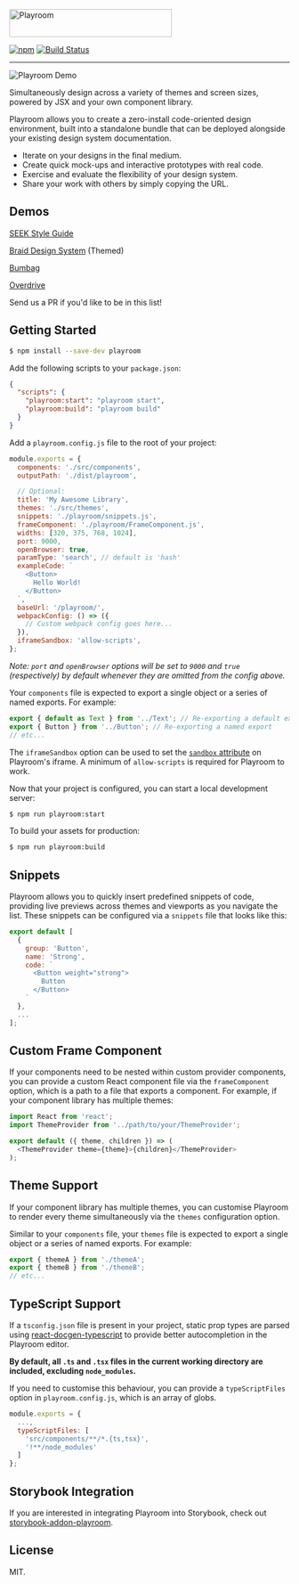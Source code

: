 <img src="images/logo.png?raw=true" alt="Playroom" title="Playroom" width="292" height="50" />

[![npm](https://img.shields.io/npm/v/playroom.svg?style=for-the-badge)](https://www.npmjs.com/package/playroom) [![Build Status](https://img.shields.io/github/workflow/status/seek-oss/playroom/Validate/master.svg?style=for-the-badge)](https://github.com/seek-oss/playroom/actions?query=workflow%3AValidate+branch%3Amaster)

---

<img src="images/demo.gif?raw=true" alt="Playroom Demo" title="Playroom Demo" />

Simultaneously design across a variety of themes and screen sizes, powered by JSX and your own component library.

Playroom allows you to create a zero-install code-oriented design environment, built into a standalone bundle that can be deployed alongside your existing design system documentation.

- Iterate on your designs in the final medium.
- Create quick mock-ups and interactive prototypes with real code.
- Exercise and evaluate the flexibility of your design system.
- Share your work with others by simply copying the URL.

## Demos

[SEEK Style Guide](https://seek-oss.github.io/seek-style-guide/playroom/#?code=N4Igxg9gJgpiBcIA8BlGYAuBLCA7AfADq4AEJSAKjAB4YkAWMAThPgOowA2kAtjCRggkACpwCGATxYQeAQiQB6KrSK5FaTDgIgAvkA)

[Braid Design System](https://seek-oss.github.io/braid-design-system/playroom/#?code=PEFsZXJ0IHRvbmU9ImluZm8iPldlbGNvbWUgdG8gUGxheXJvb20hPC9BbGVydD4) (Themed)

[Bumbag](https://bumbag.style/playroom/)

[Overdrive](http://overdrive.autoguru.io/playroom/#?code=N4Igxg9gJgpiBcIA8AhCAPABAIwwZQAsBDKCAdwF4AdEAZhswAcSoBLAOwHMLgBtG+iAA0mGgDYaAXQC+APirtMmJHgAuRMAGtMAZ2ZgO3cTXmKlygCox0qgMIR26jjABOmAjBKGeSABKe2LllfVkxVDxcYTEBeDcBpHaQAen8vILkFc3MkKxtZAHUYABtIAFso1Qgwj0wAQQBXcoBxWpdazFgdVk5FHQBPHVUYYswAWkwAeQA3VygXVimAQkTs1VMMpes7Byd2V1N0zOWASXZGeqYCjRgCCALYF2oQX3JMIkjMHohagH4GBNXlBJqDSaUyJNDoUwgaRAA)

Send us a PR if you'd like to be in this list!

## Getting Started

```bash
$ npm install --save-dev playroom
```

Add the following scripts to your `package.json`:

```json
{
  "scripts": {
    "playroom:start": "playroom start",
    "playroom:build": "playroom build"
  }
}
```

Add a `playroom.config.js` file to the root of your project:

```js
module.exports = {
  components: './src/components',
  outputPath: './dist/playroom',

  // Optional:
  title: 'My Awesome Library',
  themes: './src/themes',
  snippets: './playroom/snippets.js',
  frameComponent: './playroom/FrameComponent.js',
  widths: [320, 375, 768, 1024],
  port: 9000,
  openBrowser: true,
  paramType: 'search', // default is 'hash'
  exampleCode: `
    <Button>
      Hello World!
    </Button>
  `,
  baseUrl: '/playroom/',
  webpackConfig: () => ({
    // Custom webpack config goes here...
  }),
  iframeSandbox: 'allow-scripts',
};
```

_Note: `port` and `openBrowser` options will be set to `9000` and `true` (respectively) by default whenever they are omitted from the config above._

Your `components` file is expected to export a single object or a series of named exports. For example:

```js
export { default as Text } from '../Text'; // Re-exporting a default export
export { Button } from '../Button'; // Re-exporting a named export
// etc...
```

The `iframeSandbox` option can be used to set the [`sandbox` attribute](https://www.html5rocks.com/en/tutorials/security/sandboxed-iframes/) on Playroom's iframe. A minimum of `allow-scripts` is required for Playroom to work.

Now that your project is configured, you can start a local development server:

```bash
$ npm run playroom:start
```

To build your assets for production:

```bash
$ npm run playroom:build
```

## Snippets

Playroom allows you to quickly insert predefined snippets of code, providing live previews across themes and viewports as you navigate the list. These snippets can be configured via a `snippets` file that looks like this:

```js
export default [
  {
    group: 'Button',
    name: 'Strong',
    code: `
      <Button weight="strong">
        Button
      </Button>
    `
  },
  ...
];
```

## Custom Frame Component

If your components need to be nested within custom provider components, you can provide a custom React component file via the `frameComponent` option, which is a path to a file that exports a component. For example, if your component library has multiple themes:

```js
import React from 'react';
import ThemeProvider from '../path/to/your/ThemeProvider';

export default ({ theme, children }) => (
  <ThemeProvider theme={theme}>{children}</ThemeProvider>
);
```

## Theme Support

If your component library has multiple themes, you can customise Playroom to render every theme simultaneously via the `themes` configuration option.

Similar to your `components` file, your `themes` file is expected to export a single object or a series of named exports. For example:

```js
export { themeA } from './themeA';
export { themeB } from './themeB';
// etc...
```

## TypeScript Support

If a `tsconfig.json` file is present in your project, static prop types are parsed using [react-docgen-typescript](https://github.com/styleguidist/react-docgen-typescript) to provide better autocompletion in the Playroom editor.

**By default, all `.ts` and `.tsx` files in the current working directory are included, excluding `node_modules`.**

If you need to customise this behaviour, you can provide a `typeScriptFiles` option in `playroom.config.js`, which is an array of globs.

```js
module.exports = {
  ...,
  typeScriptFiles: [
    'src/components/**/*.{ts,tsx}',
    '!**/node_modules'
  ]
};
```

## Storybook Integration

If you are interested in integrating Playroom into Storybook, check out [storybook-addon-playroom](https://github.com/rbardini/storybook-addon-playroom).

## License

MIT.
